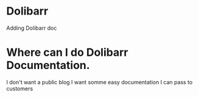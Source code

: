 # Dolibarr
Adding Dolibarr doc

# Where can I do Dolibarr Documentation.
I don't want a public blog I want somme easy documentation I can pass to customers 

